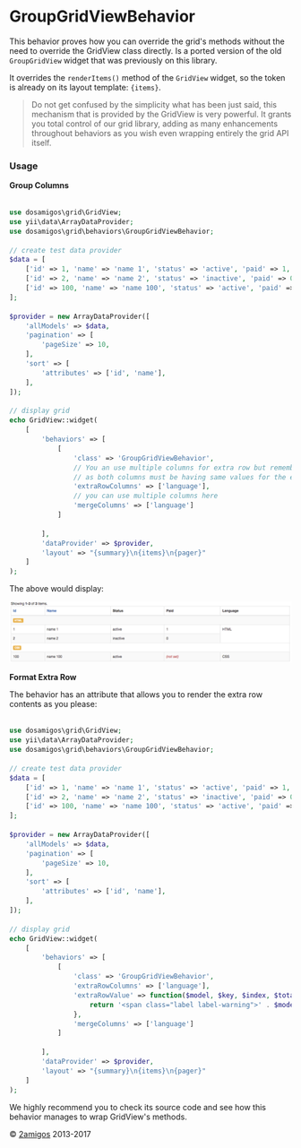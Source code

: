 GroupGridViewBehavior
=====================

This behavior proves how you can override the grid's methods without the need to override the GridView class directly. 
Is a ported version of the old `GroupGridView` widget that was previously on this library. 

It overrides the `renderItems()` method of the `GridView` widget, so the token is already on its layout template: 
`{items}`. 

> Do not get confused by the simplicity what has been just said, this mechanism that is provided by the GridView is very 
> powerful. It grants you total control of our grid library, adding as many enhancements throughout behaviors as you 
> wish even wrapping entirely the grid API itself.

### Usage 

**Group Columns** 

```php

use dosamigos\grid\GridView;
use yii\data\ArrayDataProvider;
use dosamigos\grid\behaviors\GroupGridViewBehavior;

// create test data provider
$data = [
    ['id' => 1, 'name' => 'name 1', 'status' => 'active', 'paid' => 1, 'language' => 'HTML'],
    ['id' => 2, 'name' => 'name 2', 'status' => 'inactive', 'paid' => 0, 'language' => 'HTML'],
    ['id' => 100, 'name' => 'name 100', 'status' => 'active', 'paid' => null, 'language' => 'CSS'],
];

$provider = new ArrayDataProvider([
    'allModels' => $data,
    'pagination' => [
        'pageSize' => 10,
    ],
    'sort' => [
        'attributes' => ['id', 'name'],
    ],
]);

// display grid
echo GridView::widget(
    [
        'behaviors' => [
            [
                'class' => 'GroupGridViewBehavior',
                // You an use multiple columns for extra row but remember that will affect the merging
                // as both columns must be having same values for the extra row to title the records 
                'extraRowColumns' => ['language'],
                // you can use multiple columns here 
                'mergeColumns' => ['language'] 
            ]

        ],
        'dataProvider' => $provider,
        'layout' => "{summary}\n{items}\n{pager}"
    ]
);

```

The above would display: 

![Basic Display](../images/group-grid-view-simple.png)

**Format Extra Row**

The behavior has an attribute that allows you to render the extra row contents as you please: 

```php

use dosamigos\grid\GridView;
use yii\data\ArrayDataProvider;
use dosamigos\grid\behaviors\GroupGridViewBehavior;

// create test data provider
$data = [
    ['id' => 1, 'name' => 'name 1', 'status' => 'active', 'paid' => 1, 'language' => 'HTML'],
    ['id' => 2, 'name' => 'name 2', 'status' => 'inactive', 'paid' => 0, 'language' => 'HTML'],
    ['id' => 100, 'name' => 'name 100', 'status' => 'active', 'paid' => null, 'language' => 'CSS'],
];

$provider = new ArrayDataProvider([
    'allModels' => $data,
    'pagination' => [
        'pageSize' => 10,
    ],
    'sort' => [
        'attributes' => ['id', 'name'],
    ],
]);

// display grid
echo GridView::widget(
    [
        'behaviors' => [
            [
                'class' => 'GroupGridViewBehavior', 
                'extraRowColumns' => ['language'],
                'extraRowValue' => function($model, $key, $index, $totals) {
                    return '<span class="label label-warning">' . $model['language'] . '</span>';
                },
                'mergeColumns' => ['language'] 
            ]

        ],
        'dataProvider' => $provider,
        'layout' => "{summary}\n{items}\n{pager}"
    ]
);

```

We highly recommend you to check its source code and see how this behavior manages to wrap GridView's methods.


© [2amigos](http://www.2amigos.us/) 2013-2017

